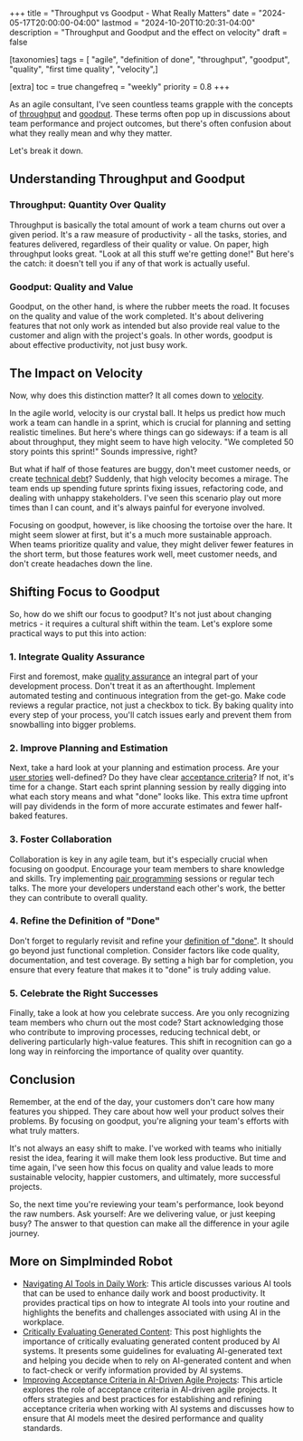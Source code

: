 +++
title = "Throughput vs Goodput - What Really Matters"
date = "2024-05-17T20:00:00-04:00"
lastmod = "2024-10-20T10:20:31-04:00"
description = "Throughput and Goodput and the effect on velocity"
draft = false

[taxonomies]
tags = [ "agile", "definition of done", "throughput", "goodput", "quality", "first time quality", "velocity",]

[extra]
toc = true
changefreq = "weekly"
priority = 0.8
+++

As an agile consultant, I've seen countless teams grapple with the concepts of [throughput](https://en.wikipedia.org/wiki/Throughput) and [goodput](https://en.wikipedia.org/wiki/Goodput). These terms often pop up in discussions about team performance and project outcomes, but there's often confusion about what they really mean and why they matter.

<!--more-->

Let's break it down.

## Understanding Throughput and Goodput

### Throughput: Quantity Over Quality

Throughput is basically the total amount of work a team churns out over a given period. It's a raw measure of productivity - all the tasks, stories, and features delivered, regardless of their quality or value. On paper, high throughput looks great. "Look at all this stuff we're getting done!" But here's the catch: it doesn't tell you if any of that work is actually useful.

### Goodput: Quality and Value

Goodput, on the other hand, is where the rubber meets the road. It focuses on the quality and value of the work completed. It's about delivering features that not only work as intended but also provide real value to the customer and align with the project's goals. In other words, goodput is about effective productivity, not just busy work.

## The Impact on Velocity

Now, why does this distinction matter? It all comes down to [velocity](<https://en.wikipedia.org/wiki/Velocity_(software_development)>).

In the agile world, velocity is our crystal ball. It helps us predict how much work a team can handle in a sprint, which is crucial for planning and setting realistic timelines. But here's where things can go sideways: if a team is all about throughput, they might seem to have high velocity. "We completed 50 story points this sprint!" Sounds impressive, right?

But what if half of those features are buggy, don't meet customer needs, or create [technical debt](https://en.wikipedia.org/wiki/Technical_debt)? Suddenly, that high velocity becomes a mirage. The team ends up spending future sprints fixing issues, refactoring code, and dealing with unhappy stakeholders. I've seen this scenario play out more times than I can count, and it's always painful for everyone involved.

Focusing on goodput, however, is like choosing the tortoise over the hare. It might seem slower at first, but it's a much more sustainable approach. When teams prioritize quality and value, they might deliver fewer features in the short term, but those features work well, meet customer needs, and don't create headaches down the line.

## Shifting Focus to Goodput

So, how do we shift our focus to goodput? It's not just about changing metrics - it requires a cultural shift within the team. Let's explore some practical ways to put this into action:

### 1. Integrate Quality Assurance

First and foremost, make [quality assurance](https://en.wikipedia.org/wiki/Quality_assurance) an integral part of your development process. Don't treat it as an afterthought. Implement automated testing and continuous integration from the get-go. Make code reviews a regular practice, not just a checkbox to tick. By baking quality into every step of your process, you'll catch issues early and prevent them from snowballing into bigger problems.

### 2. Improve Planning and Estimation

Next, take a hard look at your planning and estimation process. Are your [user stories](https://en.wikipedia.org/wiki/User_story) well-defined? Do they have clear [acceptance criteria](https://en.wikipedia.org/wiki/Acceptance_test–driven_development)? If not, it's time for a change. Start each sprint planning session by really digging into what each story means and what "done" looks like. This extra time upfront will pay dividends in the form of more accurate estimates and fewer half-baked features.

### 3. Foster Collaboration

Collaboration is key in any agile team, but it's especially crucial when focusing on goodput. Encourage your team members to share knowledge and skills. Try implementing [pair programming](https://en.wikipedia.org/wiki/Pair_programming) sessions or regular tech talks. The more your developers understand each other's work, the better they can contribute to overall quality.

### 4. Refine the Definition of "Done"

Don't forget to regularly revisit and refine your [definition of "done"](https://en.wikipedia.org/wiki/Definition_of_done). It should go beyond just functional completion. Consider factors like code quality, documentation, and test coverage. By setting a high bar for completion, you ensure that every feature that makes it to "done" is truly adding value.

### 5. Celebrate the Right Successes

Finally, take a look at how you celebrate success. Are you only recognizing team members who churn out the most code? Start acknowledging those who contribute to improving processes, reducing technical debt, or delivering particularly high-value features. This shift in recognition can go a long way in reinforcing the importance of quality over quantity.

## Conclusion

Remember, at the end of the day, your customers don't care how many features you shipped. They care about how well your product solves their problems. By focusing on goodput, you're aligning your team's efforts with what truly matters.

It's not always an easy shift to make. I've worked with teams who initially resist the idea, fearing it will make them look less productive. But time and time again, I've seen how this focus on quality and value leads to more sustainable velocity, happier customers, and ultimately, more successful projects.

So, the next time you're reviewing your team's performance, look beyond the raw numbers. Ask yourself: Are we delivering value, or just keeping busy? The answer to that question can make all the difference in your agile journey.

## More on Simplminded Robot

- [Navigating AI Tools in Daily Work](/content/Navigating-ai-tools-daily-work.md): This article discusses various AI tools that can be used to enhance daily work and boost productivity. It provides practical tips on how to integrate AI tools into your routine and highlights the benefits and challenges associated with using AI in the workplace.
- [Critically Evaluating Generated Content](/content/Critically-evaluating-generated-content.md): This post highlights the importance of critically evaluating generated content produced by AI systems. It presents some guidelines for evaluating AI-generated text and helping you decide when to rely on AI-generated content and when to fact-check or verify information provided by AI systems.
- [Improving Acceptance Criteria in AI-Driven Agile Projects](/content/Improving-acceptance-criteria-ai-agile.md): This article explores the role of acceptance criteria in AI-driven agile projects. It offers strategies and best practices for establishing and refining acceptance criteria when working with AI systems and discusses how to ensure that AI models meet the desired performance and quality standards.
